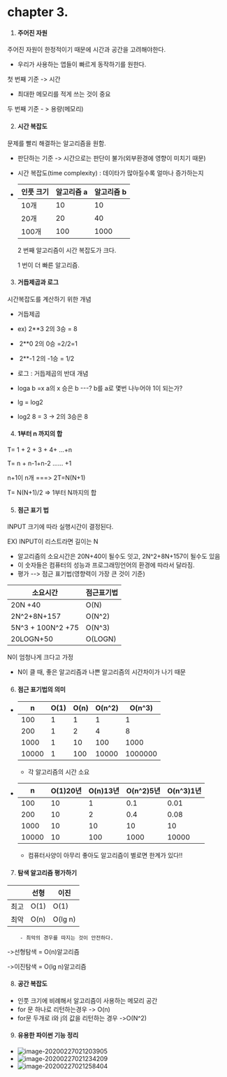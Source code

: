 # chapter 3.

1. #### 주어진 자원

주어진 자원이 한정적이기 때문에 시간과 공간을 고려해야한다.

- 우리가 사용하는 앱들이 빠르게 동작하기를 원한다.

첫 번째 기준 -> 시간

- 최대한 메모리를 적게 쓰는 것이 중요

두 번째 기준 - > 용량(메모리)



2. #### 시간 복잡도

문제를 빨리 해결하는 알고리즘을 원함.

- 판단하는 기준 -> 시간으로는 판단이 불가(외부환경에 영향이 미치기 때문)

- 시간 복잡도(time complexity) : 데이타가 많아질수록 얼마나 증가하는지

- | 인풋 크기 | 알고리즘 a | 알고리즘 b |
  | --------- | ---------- | ---------- |
  | 10개      | 10         | 10         |
  | 20개      | 20         | 40         |
  | 100개     | 100        | 1000       |

  2 번째 알고리즘이 시간 복잡도가 크다.

  1 번이 더 빠른 알고리즘.



3. #### 거듭제곱과 로그

시간복잡도를 계산하기 위한 개념

- 거듭제곱
- ex) 2**3 2의 3승 = 8
- ​      2**0 2의 0승 =2/2=1
- ​      2**-1 2의 -1승 = 1/2



- 로그 : 거듭제곱의 반대 개념
- loga b =x   a의 x 승은 b ---? b를 a로 몇번 나누어야 1이 되는가?
- lg = log2
- log2 8 = 3 -> 2의 3승은 8





4. #### 1부터 n 까지의 합

T= 1 + 2 + 3 + 4+ ...+n

T= n + n-1+n-2 ......  +1

n+1이 n개 ===> 2T=N(N+1)

T= N(N+1)/2 => 1부터 N까지의 합





5. #### 점근 표기 법 

INPUT 크기에 따라 실행시간이 결정된다.

EX) INPUT이 리스트라면 길이는 N

- 알고리즘의 소요시간은 20N+40이 될수도 잇고, 2N^2+8N+157이 될수도 있음
- 이 숫자들은 컴퓨터의 성능과 프로그래밍언어의 환경에 따라서 달라짐.
- 평가 --> 점근 표기법(영향력이 가장 큰 것이 기준)



| 소요시간          | 점근표기법 |
| ----------------- | ---------- |
| 20N +40           | O(N)       |
| 2N^2+8N+157       | O(N^2)     |
| 5N^3 + 100N^2 +75 | O(N^3)     |
| 20LOGN+50         | O(LOGN)    |

N이 엄청나게 크다고 가정

- N이 클 때, 좋은 알고리즘과 나쁜 알고리즘의 시간차이가 나기 때문



6. #### 점근 표기법의 의미



- | n     | O(1) | O(n) | O(n^2) | O(n^3)  |
  | ----- | ---- | ---- | ------ | ------- |
  | 100   | 1    | 1    | 1      | 1       |
  | 200   | 1    | 2    | 4      | 8       |
  | 1000  | 1    | 10   | 100    | 1000    |
  | 10000 | 1    | 100  | 10000  | 1000000 |

  - 각 알고리즘의 시간 소요





- | n     | O(1)20년 | O(n)13년 | O(n^2)5년 | O(n^3)1년 |
  | ----- | -------- | -------- | --------- | --------- |
  | 100   | 10       | 1        | 0.1       | 0.01      |
  | 200   | 10       | 2        | 0.4       | 0.08      |
  | 1000  | 10       | 10       | 10        | 10        |
  | 10000 | 10       | 100      | 1000      | 10000     |

  - 컴퓨터사양이 아무리 좋아도 알고리즘이 별로면 한계가 있다!!



7. #### 탐색 알고리즘 평가하기

|      | 선형 | 이진    |
| ---- | ---- | ------- |
| 최고 | O(1) | O(1)    |
| 최악 | O(n) | O(lg n) |

		- 최악의 경우를 따지는 것이 안전하다.

->선형탐색 = O(n)알고리즘

->이진탐색 = O(lg n)알고리즘

8. #### 공간 복잡도

- 인풋 크기에 비례해서 알고리즘이 사용하는 메모리 공간
- for 문 하나로 리턴하는경우 -> O(n)
- for문 두개로 i와 j의 값을 리턴하는 경우 ->O(N^2)





9. #### 유용한 파이썬 기능 정리

- ![image-20200227021203905](C:\Users\USER\AppData\Roaming\Typora\typora-user-images\image-20200227021203905.png)
- ![image-20200227021234209](C:\Users\USER\AppData\Roaming\Typora\typora-user-images\image-20200227021234209.png)
- ![image-20200227021258404](C:\Users\USER\AppData\Roaming\Typora\typora-user-images\image-20200227021258404.png)









